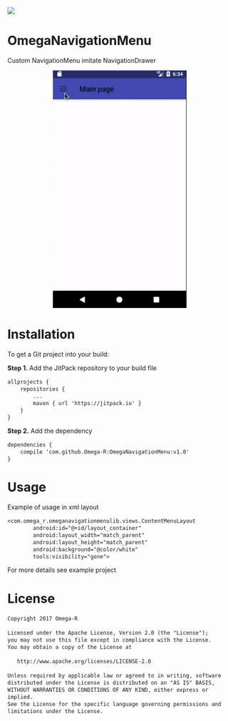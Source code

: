 [![](https://jitpack.io/v/Omega-R/OmegaNavigationMenu.svg)](https://jitpack.io/#Omega-R/OmegaNavigationMenu)

# OmegaNavigationMenu
Custom NavigationMenu imitate NavigationDrawer

<p align="center">
    <img src="/images/navigation_menu.gif?raw=true" width="300" height="533" />
</p>

# Installation
To get a Git project into your build:

**Step 1.** Add the JitPack repository to your build file
```
allprojects {
    repositories {
        ...
        maven { url 'https://jitpack.io' }
    }
}
```
**Step 2.** Add the dependency
```
dependencies {
    compile 'com.github.Omega-R:OmegaNavigationMenu:v1.0'
}
```

# Usage
Example of usage in xml layout
```
<com.omega_r.omeganavigationmenulib.views.ContentMenuLayout
        android:id="@+id/layout_container"
        android:layout_width="match_parent"
        android:layout_height="match_parent"
        android:background="@color/white"
        tools:visibility="gone">
```
For more details see example project

# License
```
Copyright 2017 Omega-R

Licensed under the Apache License, Version 2.0 (the "License");
you may not use this file except in compliance with the License.
You may obtain a copy of the License at

   http://www.apache.org/licenses/LICENSE-2.0

Unless required by applicable law or agreed to in writing, software
distributed under the License is distributed on an "AS IS" BASIS,
WITHOUT WARRANTIES OR CONDITIONS OF ANY KIND, either express or implied.
See the License for the specific language governing permissions and
limitations under the License.
```
